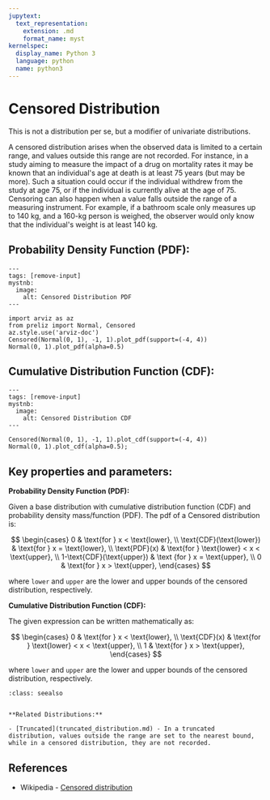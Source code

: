 ```yaml
---
jupytext:
  text_representation:
    extension: .md
    format_name: myst
kernelspec:
  display_name: Python 3
  language: python
  name: python3
---
```

# Censored Distribution

This is not a distribution per se, but a modifier of univariate distributions.

A censored distribution arises when the observed data is limited to a certain range, and values outside this range are not recorded. For instance, in a study aiming to measure the impact of a drug on mortality rates it may be known that an individual's age at death is at least 75 years (but may be more). Such a situation could occur if the individual withdrew from the study at age 75, or if the individual is currently alive at the age of 75. Censoring can also happen when a value falls outside the range of a measuring instrument. For example, if a bathroom scale only measures up to 140 kg, and a 160-kg person is weighed, the observer would only know that the individual's weight is at least 140 kg.


## Probability Density Function (PDF):

```{code-cell}
---
tags: [remove-input]
mystnb:
  image:
    alt: Censored Distribution PDF
---

import arviz as az
from preliz import Normal, Censored
az.style.use('arviz-doc')
Censored(Normal(0, 1), -1, 1).plot_pdf(support=(-4, 4))
Normal(0, 1).plot_pdf(alpha=0.5)
```

## Cumulative Distribution Function (CDF):

```{code-cell}
---
tags: [remove-input]
mystnb:
  image:
    alt: Censored Distribution CDF
---

Censored(Normal(0, 1), -1, 1).plot_cdf(support=(-4, 4))
Normal(0, 1).plot_cdf(alpha=0.5);
```


## Key properties and parameters:


**Probability Density Function (PDF):**

Given a base distribution with cumulative distribution function (CDF) and probability density mass/function (PDF). The pdf of a Censored distribution is:

$$
\begin{cases}
    0 & \text{for } x < \text{lower}, \\
    \text{CDF}(\text{lower}) & \text{for } x = \text{lower}, \\
    \text{PDF}(x) & \text{for } \text{lower} < x < \text{upper}, \\
    1-\text{CDF}(\text{upper}) & \text {for } x = \text{upper}, \\
    0 & \text{for } x > \text{upper},
\end{cases}
$$

where `lower` and `upper` are the lower and upper bounds of the censored distribution, respectively.

**Cumulative Distribution Function (CDF):**

The given expression can be written mathematically as:


$$
\begin{cases}
    0 & \text{for } x < \text{lower}, \\
    \text{CDF}(x) & \text{for } \text{lower} < x < \text{upper}, \\
    1 & \text{for } x > \text{upper},
\end{cases}
$$

where `lower` and `upper` are the lower and upper bounds of the censored distribution, respectively.


```{seealso}
:class: seealso


**Related Distributions:**

- [Truncated](truncated_distribution.md) - In a truncated distribution, values outside the range are set to the nearest bound, while in a censored distribution, they are not recorded.

```

## References

- Wikipedia - [Censored distribution](https://en.wikipedia.org/wiki/Censoring_(statistics))
